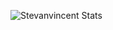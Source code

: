 ![Stevanvincent Stats](https://github-readme-stats.Vann..app/api?username=Stevanvincent&show_icons=true)
